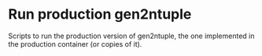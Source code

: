 # Run production gen2ntuple

Scripts to run the production version of gen2ntuple, the one implemented in the production container (or copies of it).



